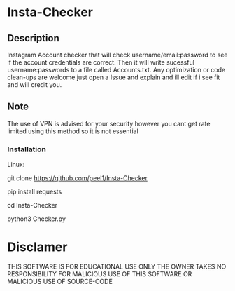 # Insta-Checker

## Description 
Instagram Account checker that will check username/email:password to see if the account credentials are correct. Then it will write sucessful username:passwords to a file called Accounts.txt. Any optimization or code clean-ups are welcome just open a Issue and explain and ill edit if i see fit and will credit you. 

## Note
The use of VPN is advised for your security however you cant get rate limited using this method so it is not essential

### Installation
Linux:
  
  git clone https://github.com/peel1/Insta-Checker
  
  pip install requests
  
  cd Insta-Checker
  
  python3 Checker.py



# Disclamer
THIS SOFTWARE IS FOR EDUCATIONAL USE ONLY THE OWNER TAKES NO RESPONSIBILITY FOR MALICIOUS USE OF THIS SOFTWARE OR MALICIOUS USE OF SOURCE-CODE
